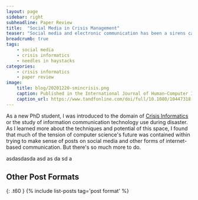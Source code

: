 ```yaml
---
layout: page
sidebar: right
subheadline: Paper Review
title:  "Social Media in Crisis Management"
teaser: "Social media and electronic communication has been a sirens call for computer and information scientists since 9-11. What has been attempted and how successful has it been?"
breadcrumb: true
tags:
    - social media 
    - crisis informatics
    - needles in haystacks
categories:
    - crisis informatics
    - paper review
image:
    title: blog/20201220-smincrisis.png
    caption: Published in the International Journal of Human–Computer Interaction Volume 34, 2018 - Issue 4: Social Media in Crisis Management
    caption_url: https://www.tandfonline.com/doi/full/10.1080/10447318.2018.1427832
---
```

As a new PhD student, I was introduced to the domain of <a href="https://tinyurl.com/crisisinformatics" target=_blank>Crisis Informatics</a> or the study of information communication technology use during disaster. As I learned more about the techniques and potential of this space, I found that much of the tension of computer science's future was contained within trying to make sense of posts on social media and other forms of internet-based communication. But there's so much more to do. 
<!--more-->

asdasdasda
asd
as
da
sd
a


## Other Post Formats
{: .t60 }
{% include list-posts tag='post format' %}
